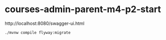 # courses-admin-parent-m4-p2-start

http://localhost:8080/swagger-ui.html


`./mvnw compile flyway:migrate`
